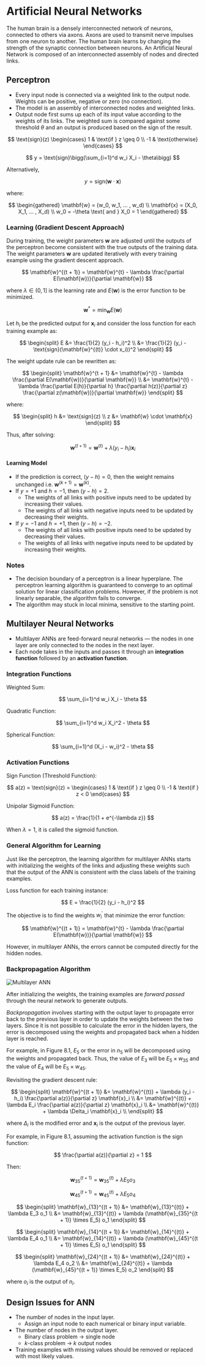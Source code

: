 # Artificial Neural Networks

The human brain is a densely interconnected network of neurons, connected to others via axons. Axons are used to transmit nerve impulses from one neuron to another. The human brain learns by changing the strength of the synaptic connection between neurons. An Artificial Neural Network is composed of an interconnected assembly of nodes and directed links.

## Perceptron

- Every input node is connected via a weighted link to the output node. Weights can be positive, negative or zero (no connection).
- The model is an assembly of interconnected nodes and weighted links.
- Output node first sums up each of its input value according to the weights of its links. The weighted sum is compared against some threshold $\theta$ and an output is produced based on the sign of the result.

$$
\text{sign}(z)
\begin{cases}
1 & \text{if } z \geq 0 \\
-1 & \text{otherwise}
\end{cases}
$$

$$
y = \text{sign}\bigg(\sum_{i=1}^d w_i X_i - \theta\bigg)
$$

Alternatively,

$$
y = \text{sign}(\mathbf{w} \cdot \mathbf{x})
$$

where:

$$
\begin{gathered}
\mathbf{w} = (w_0, w_1, ... , w_d) \\
\mathbf{x} = (X_0, X_1, ... , X_d) \\
w_0 = -\theta \text{ and } X_0 = 1
\end{gathered}
$$

### Learning (Gradient Descent Approach)

During training, the weight parameters $\mathbf{w}$ are adjusted until the outputs of the perceptron become consistent with the true outputs of the training data. The weight parameters $\mathbf{w}$ are updated iteratively with every training example using the gradient descent approach.

$$
\mathbf{w}^{(t + 1)} = \mathbf{w}^{t} - \lambda \frac{\partial E(\mathbf{w})}{\partial \mathbf{w}}
$$

where $\lambda \in (0, 1]$ is the learning rate and $E(\mathbf{w})$ is the error function to be minimized.

$$
\mathbf{w}^* = \min_\mathbf{w} E(\mathbf{w})
$$

Let $h_i$ be the predicted output for $\mathbf{x}_i$ and consider the loss function for each training example as:

$$
\begin{split}
E &= \frac{1}{2} (y_i - h_i)^2 \\
  &= \frac{1}{2} (y_i - \text{sign}(\mathbf{w}^{(t)} \cdot x_i))^2
\end{split}
$$

The weight update rule can be rewritten as:

$$
\begin{split}
\mathbf{w}^{t + 1} &= \mathbf{w}^{t} - \lambda \frac{\partial E(\mathbf{w})}{\partial \mathbf{w}} \\
                   &= \mathbf{w}^{t} - \lambda \frac{\partial E(h)}{\partial h} \frac{\partial h(z)}{\partial z} \frac{\partial z(\mathbf{w})}{\partial \mathbf{w}}
\end{split}
$$

where:

$$
\begin{split}
h &= \text{sign}(z) \\
z &= \mathbf{w} \cdot \mathbf{x}
\end{split}
$$

Thus, after solving:

$$
\mathbf{w}^{(t + 1)} = \mathbf{w}^{(t)} + \lambda (y_i - h_i) \mathbf{x}_i
$$

#### Learning Model

- If the prediction is correct, $(y - h) = 0$, then the weight remains unchanged i.e. $\mathbf{w}^{(k + 1)} = \mathbf{w}^{(k)}$.
- If $y = +1$ and $h = -1$, then $(y - h) = 2$.
    - The weights of all links with positive inputs need to be updated by increasing their values.
    - The weights of all links with negative inputs need to be updated by decreasing their weights.
- If $y = -1$ and $h = +1$, then $(y - h) = -2$.
    - The weights of all links with positive inputs need to be updated by decreasing their values.
    - The weights of all links with negative inputs need to be updated by increasing their weights.

### Notes

- The decision boundary of a perceptron is a linear hyperplane. The perceptron learning algorithm is guaranteed to converge to an optimal solution for linear classification problems. However, if the problem is not linearly separable, the algorithm fails to converge.
- The algorithm may stuck in local minima, sensitive to the starting point.

## Multilayer Neural Networks

- Multilayer ANNs are feed-forward neural networks &mdash; the nodes in one layer are only connected to the nodes in the next layer.
- Each node takes in the inputs and passes it through an **integration function** followed by an **activation function**.

### Integration Functions

Weighted Sum:

$$
\sum_{i=1}^d w_i X_i - \theta
$$

Quadratic Function:

$$
\sum_{i=1}^d w_i X_i^2 - \theta
$$

Spherical Function:

$$
\sum_{i=1}^d (X_i - w_i)^2 - \theta
$$

### Activation Functions

Sign Function (Threshold Function):

$$
a(z) = \text{sign}(z) =
\begin{cases}
1 & \text{if } z \geq 0 \\
-1 & \text{if } z < 0
\end{cases}
$$

Unipolar Sigmoid Function:

$$
a(z) = \frac{1}{1 + e^{-\lambda z}}
$$

When $\lambda = 1$, it is called the sigmoid function.

### General Algorithm for Learning

Just like the perceptron, the learning algorithm for multilayer ANNs starts with initializing the weights of the links and adjusting these weights such that the output of the ANN is consistent with the class labels of the training examples.

Loss function for each training instance:

$$
E = \frac{1}{2} (y_i - h_i)^2
$$

The objective is to find the weights $w_i^{'}$ that minimize the error function:

$$
\mathbf{w}^{(t + 1)} = \mathbf{w}^{t} - \lambda \frac{\partial E(\mathbf{w})}{\partial \mathbf{w}}
$$

However, in multilayer ANNs, the errors cannot be computed directly for the hidden nodes.

### Backpropagation Algorithm

![Multilayer ANN](img/Multilayer%20ANN.png)

After initializing the weights, the training examples are *forward passed* through the neural network to generate outputs.

*Backpropagation* involves starting with the output layer to propagate error back to the previous layer in order to update the weights between the two layers. Since it is not possible to calculate the error in the hidden layers, the error is decomposed using the weights and propagated back when a hidden layer is reached.

For example, in Figure 8.1, $E_5$ or the error in $n_5$ will be decomposed using the weights and propagated back. Thus, the value of $E_3$ will be $E_5 \times w_35$ and the value of $E_4$ will be $E_5 \times w_45$.

Revisiting the gradient descent rule:

$$
\begin{split}
\mathbf{w}^{(t + 1)} &= \mathbf{w}^{(t)} + \lambda (y_i - h_i) \frac{\partial a(z)}{\partial z} \mathbf{x}_i \\
                     &= \mathbf{w}^{(t)} + \lambda E_i \frac{\partial a(z)}{\partial z} \mathbf{x}_i \\
                     &= \mathbf{w}^{(t)} + \lambda \Delta_i \mathbf{x}_i \\
\end{split}
$$

where $\Delta_i$ is the modified error and $\mathbf{x}_i$ is the output of the previous layer.

For example, in Figure 8.1, assuming the activation function is the sign function:

$$
\frac{\partial a(z)}{\partial z} = 1
$$

Then:

$$
\mathbf{w}_{35}^{(t + 1)} = \mathbf{w}_{35}^{(t)} + \lambda E_5 o_3
$$

$$
\mathbf{w}_{45}^{(t + 1)} = \mathbf{w}_{45}^{(t)} + \lambda E_5 o_4
$$

$$
\begin{split}
\mathbf{w}_{13}^{(t + 1)} &= \mathbf{w}_{13}^{(t)} + \lambda E_3 o_1 \\
                          &= \mathbf{w}_{13}^{(t)} + \lambda (\mathbf{w}_{35}^{(t + 1)} \times E_5) o_1
\end{split}
$$

$$
\begin{split}
\mathbf{w}_{14}^{(t + 1)} &= \mathbf{w}_{14}^{(t)} + \lambda E_4 o_1 \\
                          &= \mathbf{w}_{14}^{(t)} + \lambda (\mathbf{w}_{45}^{(t + 1)} \times E_5) o_1
\end{split}
$$

$$
\begin{split}
\mathbf{w}_{24}^{(t + 1)} &= \mathbf{w}_{24}^{(t)} + \lambda E_4 o_2 \\
                          &= \mathbf{w}_{24}^{(t)} + \lambda (\mathbf{w}_{45}^{(t + 1)} \times E_5) o_2
\end{split}
$$

where $o_i$ is the output of $n_i$.

## Design Issues for ANN

- The number of nodes in the input layer.
    - Assign an input node to each numerical or binary input variable.
- The number of nodes in the output layer.
    - Binary class problem → single node
    - $k$-class problem → $k$ output nodes
- Training examples with missing values should be removed or replaced with most likely values.
